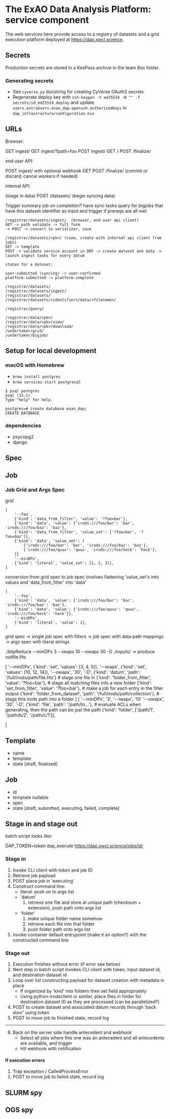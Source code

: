 # The ExAO Data Analysis Platform: service component

The web services here provide access to a registry of datasets and a grid execution platform deployed at https://dap.xwcl.science.

## Secrets

Production secrets are stored in a KeePass archive in the team Box folder.

### Generating secrets

  * See `cyverse.py` docstring for creating CyVerse OAuth2 secrets
  * Regenerate deploy key with `ssh-keygen -t ed25519 -N "" -f secrets/id_ed25519_deploy` and update `users.extraUsers.exao_dap.openssh.authorizedKeys` in `dap_infrastructure/configuration.nix`

## URLs

Browser:

GET ingest/
GET ingest/?path=foo
POST ingest/
GET <pk>/
POST <pk>/finalize/

end user API:

POST ingest/  with optional webhook
GET <pk>
POST <pk>/finalize/  (commit or discard; cancel workers if needed)

internal API:

(stage in data)
POST /datasets/
(begin syncing data)

Trigger summary job on completion? have sync tasks query for bigjobs that have this dataset identifier as input and trigger if prereqs are all met

```
/registrar/datasets/ingest/  (browser, end-user api client)
GET -> path validate -> full form
-> POST -> convert to serializer, save

/registrar/datasets/<pk>/ (view, create with internal api client from jobs)
GET -> template
POST -> validate service account in DRF -> create dataset and data -> launch ingest tasks for every datum

states for a dataset:

user-submitted (syncing) -> user-confirmed
platform-submitted -> platform-complete

/registrar/datasets/
/registrar/datasets/ingest/
/registrar/datasets/
/registrar/datasets/<identifier>/data/<filename>/

/registrar/query/

/registrar/data/<pk>/
/registrar/data/<pk>/view/
/registrar/data/<pk>/download/
/undertaker/grid/
/undertaker/bigjob/
```

## Setup for local development

### macOS with Homebrew

* `brew install postgres`
* `brew services start postgresql`
```
$ psql postgres
psql (13.1)
Type "help" for help.

postgres=# create database exao_dap;
CREATE DATABASE
```

### dependencies

* psycopg2
* django

## Spec


## Job

### Job Grid and Args Spec



grid

```
[
    '--foo',
    {'kind': 'data_from_filter', 'value': '?foo=bar'},
    {'kind': 'data', 'value': {'irods:///foo/bar': 'bar', 'irods:///foo/baz': 'baz'},
    {'kind': 'data_from_filter', 'value_set': ['?foo=bar', '?foo=baz']},
    {'kind': 'data', 'value_set': [
        {'irods:///foo/bar': 'bar', 'irods:///foo/baz': 'baz'},
        {'irods:///foo/quux': 'quux', 'irods:///foo/heck': 'heck'},
    ]}
    '--minDPx',
    {'kind': 'literal', 'value_set': [1, 2, 3]},
]
```

conversion from grid spec to job spec involves flattening 'value_set's into values and 'data_from_filter' into 'data'

```
[
    '--foo',
    {'kind': 'data', 'value': {'irods:///foo/bar': 'bar', 'irods:///foo/baz': 'baz'},
    {'kind': 'data', 'value': {'irods:///foo/quux': 'quux', 'irods:///foo/heck': 'heck'}},
    '--minDPx',
    {'kind': 'literal', 'value': 1},
]
```

grid spec -> single job spec with filters -> job spec with data path mappings -> args spec with literal strings



./klipReduce --minDPx 3 --iwapx 10 --owapx 30 -D ./inputs/
-> produce outfile.fits

[
    '--minDPx',
    {'kind': 'set', 'values': [3, 4, 5]},
    '--iwapx',
    {'kind': 'set', 'values': [10, 12, 14]},
    '--owapx',
    '30',
    '-D',
    {'kind': 'datum', 'path': '/full/irods/path/file.fits'} # stage one file in
    {'kind': 'folder_from_filter', 'value': '?foo=bar'}, # stage all matching files into a new folder
    {'kind': 'set_from_filter', 'value': '?foo=bar'},   # make a job for each entry in the filter output
    {'kind': 'folder_from_dataset', 'path': '/full/irods/path/collection'},  # stage this irods path into a folder
]
[
    '--minDPx',
    '3',
    '--iwapx',
    '10'
    '--owapx',
    '30',
    '-D',
    {'kind': 'file', 'path': '/path/to...'},   # evaluate ACLs when generating, then the path can be just the path
    {'kind': 'folder', ['/path/1', '/path/b/2', '/path/c/1']},

]


## Template

  * name
  * template
  * state [draft, finalized]

## Job

  * id
  * template nullable
  * spec
  * state [draft, submitted, executing, failed, complete]

## Stage in and stage out

batch script looks like:

DAP_TOKEN=token
dap_execute https://dap.xwcl.science/jobs/id/

### Stage in

1. Invoke CLI client with token and job ID
2. Retrieve job payload
3. POST place job in 'executing'
3. Construct command line:
    * literal: push on to args list
    * 'datum'
        1. retrieve one file and store at unique path (checksum + extension), push path onto args list
    * 'folder'
        1. make unique folder name somehow
        2. retrieve each file into that folder
        3. push folder path onto args list
4. Invoke container default entrypoint (make it an option?) with the constructed command line

### Stage out

1. Execution finishes without error (if error see below)
2. Next step in batch script invokes CLI client with token, input dataset id, and destination dataset id
3. Loop over list constructing payload for dataset creation with metadata in place
    * If organized by 'kind' into folders then set field appropriately
    * Using python-irodsclient or similar, place files in folder for destination dataset ID as they are processed (can be parallelized?)
6. POST to create dataset and associated datum records through 'back door' using token
7. POST to move job to finished state, record log
---
8. Back on the server side handle antecedent and webhook
    * Select all jobs where this one was an antecedent and all antecedents are available, and trigger
    * Hit webhook with notification

#### If execution errors

1. Trap exception / CalledProcessError
2. POST to move job to failed state, record log


## SLURM spy



## OGS spy
